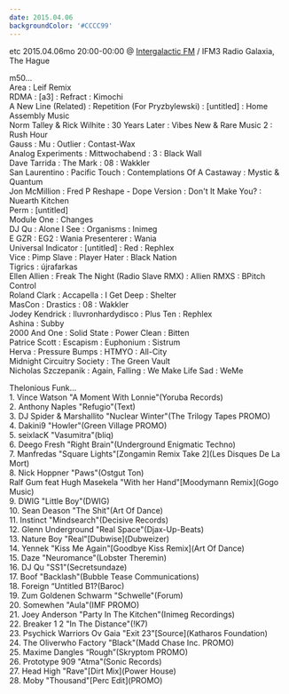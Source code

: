 ```yaml
---
date: 2015.04.06
backgroundColor: '#CCCC99'
---
```


etc 2015.04.06mo 20:00-00:00 @ [Intergalactic FM](http://www.intergalacticfm.com/) / IFM3 Radio Galaxia, The Hague  

m50...  
Area : Leif Remix  
RDMA : \[a3\] : Refract : Kimochi  
A New Line (Related) : Repetition (For Pryzbylewski) : \[untitled\] : Home Assembly Music  
Norm Talley & Rick Wilhite : 30 Years Later : Vibes New & Rare Music 2 : Rush Hour  
Gauss : Mu : Outlier : Contast-Wax  
Analog Experiments : Mittwochabend : 3 : Black Wall  
Dave Tarrida : The Mark : 08 : Wakkler  
San Laurentino : Pacific Touch : Contemplations Of A Castaway : Mystic & Quantum  
Jon McMillion : Fred P Reshape - Dope Version : Don't It Make You? : Nuearth Kitchen  
Perm : \[untitled\]  
Module One : Changes  
DJ Qu : Alone I See : Organisms : Inimeg  
E GZR : EG2 : Wania Presenterer : Wania  
Universal Indicator : \[untitled\] : Red : Rephlex  
Vice : Pimp Slave : Player Hater : Black Nation  
Tigrics : újrafarkas  
Ellen Allien : Freak The Night (Radio Slave RMX) : Allien RMXS : BPitch Control  
Roland Clark : Accapella : I Get Deep : Shelter  
MasCon : Drastics : 08 : Wakkler  
Jodey Kendrick : Iluvronhardydisco : Plus Ten : Rephlex  
Ashina : Subby  
2000 And One : Solid State : Power Clean : Bitten  
Patrice Scott : Escapism : Euphonium : Sistrum  
Herva : Pressure Bumps : HTMYO : All-City  
Midnight Circuitry Society : The Green Vault  
Nicholas Szczepanik : Again, Falling : We Make Life Sad : WeMe  

Thelonious Funk...  
1\. Vince Watson "A Moment With Lonnie"(Yoruba Records)  
2\. Anthony Naples "Refugio"(Text)  
3\. DJ Spider & Marshallito "Nuclear Winter"(The Trilogy Tapes PROMO)  
4\. Dakini9 "Howler"(Green Village PROMO)  
5\. seixlacK "Vasumitra"(bliq)  
6\. Deego Fresh "Right Brain"(Underground Enigmatic Techno)  
7\. Manfredas "Square Lights"\[Zongamin Remix Take 2\](Les Disques De La Mort)  
8\. Nick Hoppner "Paws"(Ostgut Ton)  
Ralf Gum feat Hugh Masekela "With her Hand"\[Moodymann Remix\](Gogo Music)  
9\. DWIG "Little Boy"(DWIG)  
10\. Sean Deason "The Shit"(Art Of Dance)  
11\. Instinct "Mindsearch"(Decisive Records)  
12\. Glenn Underground "Real Space"(Djax-Up-Beats)  
13\. Nature Boy "Real"\[Dubwise\](Dubweizer)  
14\. Yennek "Kiss Me Again"\[Goodbye Kiss Remix\](Art Of Dance)  
15\. Daze "Neuromance"(Lobster Theremin)  
16\. DJ Qu "SS1"(Secretsundaze)  
17\. Boof "Backlash"(Bubble Tease Communications)  
18\. Foreign “Untitled B1?(Baroc)  
19\. Zum Goldenen Schwarm "Schwelle"(Forum)  
20\. Somewhen "Aula"(IMF PROMO)  
21\. Joey Anderson "Party In The Kitchen"(Inimeg Recordings)  
22\. Breaker 1 2 "In The Distance"(!K7)  
23\. Psychick Warriors Ov Gaia "Exit 23"\[Source\](Katharos Foundation)  
24\. The Oliverwho Factory "Black"(Madd Chase Inc. PROMO)  
25\. Maxime Dangles “Rough”(Skryptom PROMO)  
26\. Prototype 909 "Atma"(Sonic Records)  
27\. Head High "Rave"\[Dirt Mix\](Power House)  
28\. Moby "Thousand"\[Perc Edit\](PROMO)